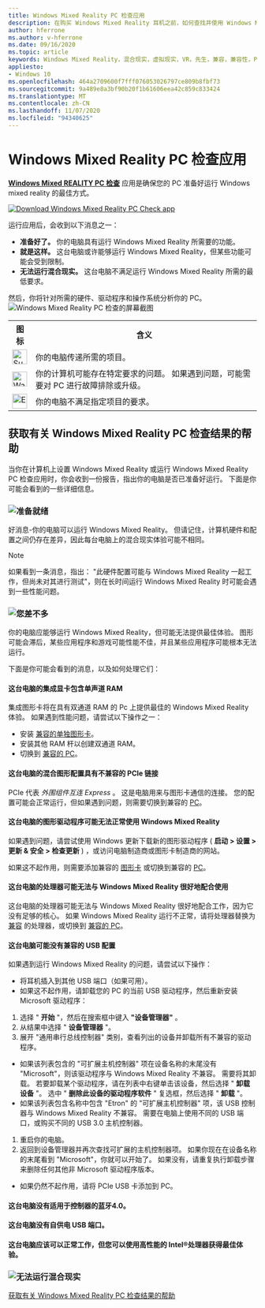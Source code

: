 ```yaml
---
title: Windows Mixed Reality PC 检查应用
description: 在购买 Windows Mixed Reality 耳机之前，如何查找并使用 Windows Mixed Reality PC 检查应用来测试 PC 的兼容性。
author: hferrone
ms.author: v-hferrone
ms.date: 09/16/2020
ms.topic: article
keywords: Windows Mixed Reality，混合现实，虚拟现实，VR，先生，兼容，兼容性，PC，系统要求
appliesto:
- Windows 10
ms.openlocfilehash: 464a2709600f7fff076053026797ce809b8fbf73
ms.sourcegitcommit: 9a489e8a3bf90b20f1b61606eea42c859c833424
ms.translationtype: MT
ms.contentlocale: zh-CN
ms.lasthandoff: 11/07/2020
ms.locfileid: "94340625"
---
```

# <a name="windows-mixed-reality-pc-check-app"></a>Windows Mixed Reality PC 检查应用

**[Windows Mixed REALITY PC 检查](windows-mixed-reality-pc-check-app.md)** 应用是确保您的 PC 准备好运行 Windows mixed reality 的最佳方式。

<a href="https://www.microsoft.com/store/productid/9NZVL19N7CNC"><img alt="Download Windows Mixed Reality PC Check app" src="images/WMR-PC-Check-app.png"/></a>

运行应用后，会收到以下消息之一：

* **准备好了。** 你的电脑具有运行 Windows Mixed Reality 所需要的功能。
* **就是这样。** 这台电脑或许能够运行 Windows Mixed Reality，但某些功能可能会受到限制。
* **无法运行混合现实。** 这台电脑不满足运行 Windows Mixed Reality 所需的最低要求。

然后，你将针对所需的硬件、驱动程序和操作系统分析你的 PC。
![Windows Mixed Reality PC 检查的屏幕截图](images/screenshot-mr-pc-check.jpg) 

<table>
<tr>
<th>图标</th><th>含义</th>
</tr><tr>
<td> <img alt="Succeeded" width="30" height="30" src="images/glyph-succeeded.png" /></td><td style="vertical-align: middle">你的电脑传递所需的项目。</td>
</tr><tr>
<td> <img alt="Warning" width="30" height="30" src="images/glyph-warning.png" /></td><td style="vertical-align: middle">你的计算机可能存在特定要求的问题。 如果遇到问题，可能需要对 PC 进行故障排除或升级。</td>
</tr><tr>
<td> <img alt="Error" width="30" height="30" src="images/glyph-error.png" /></td><td style="vertical-align: middle">你的电脑不满足指定项目的要求。</td>
</tr>
</table>

## <a name="get-help-with-windows-mixed-reality-pc-check-results"></a>获取有关 Windows Mixed Reality PC 检查结果的帮助

当你在计算机上设置 Windows Mixed Reality 或运行 Windows Mixed Reality PC 检查应用时，你会收到一份报告，指出你的电脑是否已准备好运行。 下面是你可能会看到的一些详细信息。

### <a name="youre-good-to-go"></a>![准备就绪](images/glyph-succeeded.png)

好消息-你的电脑可以运行 Windows Mixed Reality。 但请记住，计算机硬件和配置之间仍存在差异，因此每台电脑上的混合现实体验可能不相同。

>[!NOTE]
>如果看到一条消息，指出： "此硬件配置可能与 Windows Mixed Reality 一起工作，但尚未对其进行测试"，则在长时间运行 Windows Mixed Reality 时可能会遇到一些性能问题。

### <a name="youre-nearly-there"></a>![您差不多](images/glyph-warning.png)

你的电脑应能够运行 Windows Mixed Reality，但可能无法提供最佳体验。 图形可能会滞后，某些应用程序和游戏可能性能不佳，并且某些应用程序可能根本无法运行。

下面是你可能会看到的消息，以及如何处理它们：

#### <a name="this-pc-has-an-integrated-graphics-card-with-single-channel-ram"></a>这台电脑的集成显卡包含单声道 RAM

集成图形卡将在具有双通道 RAM 的 Pc 上提供最佳的 Windows Mixed Reality 体验。 如果遇到性能问题，请尝试以下操作之一：

* 安装 [兼容的单独图形卡](windows-mixed-reality-minimum-pc-hardware-compatibility-guidelines.md)。
* 安装其他 RAM 杆以创建双通道 RAM。
* 切换到 [兼容的 PC](https://www.microsoft.com/windows/windows-mixed-reality-devices)。

#### <a name="this-pc-has-a-hybrid-graphics-configuration-with-an-incompatible-pcie-link"></a>这台电脑的混合图形配置具有不兼容的 PCIe 链接

PCIe 代表 *外围组件互连 Express* 。 这是电脑用来与图形卡通信的连接。 您的配置可能会正常运行，但如果遇到问题，则需要切换到兼容的 [PC](https://www.microsoft.com/windows/windows-mixed-reality-devices)。

#### <a name="this-pcs-graphics-driver-might-not-work-well-with-windows-mixed-reality"></a>这台电脑的图形驱动程序可能无法正常使用 Windows Mixed Reality

如果遇到问题，请尝试使用 Windows 更新下载新的图形驱动程序 ( **启动 > 设置 > 更新 & 安全 > 检查更新** ) ，或访问电脑制造商或图形卡制造商的网站。

如果这不起作用，则需要添加兼容的 [图形卡](windows-mixed-reality-minimum-pc-hardware-compatibility-guidelines.md) 或切换到兼容的 [PC](https://www.microsoft.com/windows/windows-mixed-reality-devices)。

#### <a name="this-pcs-processor-might-not-work-well-with-windows-mixed-reality"></a>这台电脑的处理器可能无法与 Windows Mixed Reality 很好地配合使用

这台电脑的处理器可能无法与 Windows Mixed Reality 很好地配合工作，因为它没有足够的核心。 如果 Windows Mixed Reality 运行不正常，请将处理器替换为 [兼容](windows-mixed-reality-minimum-pc-hardware-compatibility-guidelines.md) 的处理器，或切换到 [兼容的 PC](https://www.microsoft.com/windows/windows-mixed-reality-devices)。

#### <a name="this-pc-might-not-have-a-compatible-usb-configuration"></a>这台电脑可能没有兼容的 USB 配置

如果遇到运行 Windows Mixed Reality 的问题，请尝试以下操作：

* 将耳机插入到其他 USB 端口（如果可用）。
* 如果这不起作用，请卸载您的 PC 的当前 USB 驱动程序，然后重新安装 Microsoft 驱动程序：

1. 选择 " **开始** "，然后在搜索框中键入 **"设备管理器"** 。
1. 从结果中选择 " **设备管理器** "。
1. 展开 "通用串行总线控制器" 类别，查看列出的设备并卸载所有不兼容的驱动程序。 
 * 如果该列表包含的 "可扩展主机控制器" 项在设备名称的末尾没有 "Microsoft"，则该驱动程序与 Windows Mixed Reality 不兼容。 需要将其卸载。 若要卸载某个驱动程序，请在列表中右键单击该设备，然后选择 " **卸载设备** "。 选中 " **删除此设备的驱动程序软件** " 复选框，然后选择 " **卸载** "。
 * 如果该列表包含名称中包含 "Etron" 的 "可扩展主机控制器" 项，该 USB 控制器与 Windows Mixed Reality 不兼容。 需要在电脑上使用不同的 USB 端口，或购买不同的 USB 3.0 主机控制器。
1. 重启你的电脑。 
1. 返回到设备管理器并再次查找可扩展的主机控制器项。 如果你现在在设备名称的末尾看到 "Microsoft"，你就可以开始了。 如果没有，请重复执行卸载步骤来删除任何其他非 Microsoft 驱动程序版本。
* 如果仍然不起作用，请将 PCIe USB 卡添加到 PC。

#### <a name="this-pc-doesnt-have-bluetooth-40-for-controllers"></a>这台电脑没有适用于控制器的蓝牙4.0。

#### <a name="this-pc-doesnt-have-a-self-powered-usb-port"></a>这台电脑没有自供电 USB 端口。

#### <a name="this-pc-should-work-but-youll-have-the-best-experience-with-a-high-performance-intel-processor"></a>这台电脑应该可以正常工作，但您可以使用高性能的 Intel®处理器获得最佳体验。

### <a name="cant-run-mixed-reality"></a>![无法运行混合现实](images/glyph-error.png)

 [获取有关 Windows Mixed Reality PC 检查结果的帮助](https://support.microsoft.com/en-us/help/4045777/windows-10-get-help-with-pc-compatibility-in-windows-mixed-reality)
